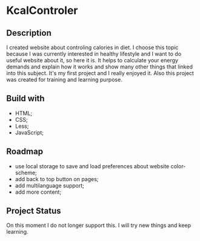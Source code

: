 # KcalControler

## Description
I created website about controling calories in diet. I choose this topic because I was currently interested in healthy lifestyle and I want to do useful website about it, so here it is.
It helps to calculate your energy demands and explain how it works and show many other things that linked into this subject. It's my first project and I really enjoyed it. Also this project
was created for training and learning purpose.

## Build with
- HTML;
- CSS;
- Less;
- JavaScript;

## Roadmap
- use local storage to save and load preferences about website color-scheme;
- add back to top button on pages;
- add multilanguage support;
- add more content;

## Project Status
On this moment I do not longer support this. I will try new things and keep learning.